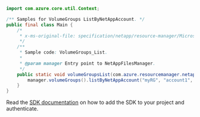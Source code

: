 ```java
import com.azure.core.util.Context;

/** Samples for VolumeGroups ListByNetAppAccount. */
public final class Main {
    /*
     * x-ms-original-file: specification/netapp/resource-manager/Microsoft.NetApp/stable/2021-08-01/examples/VolumeGroups_List.json
     */
    /**
     * Sample code: VolumeGroups_List.
     *
     * @param manager Entry point to NetAppFilesManager.
     */
    public static void volumeGroupsList(com.azure.resourcemanager.netapp.NetAppFilesManager manager) {
        manager.volumeGroups().listByNetAppAccount("myRG", "account1", Context.NONE);
    }
}
```

Read the [SDK documentation](https://github.com/Azure/azure-sdk-for-java/blob/azure-resourcemanager-netapp_1.0.0-beta.7/sdk/netapp/azure-resourcemanager-netapp/README.md) on how to add the SDK to your project and authenticate.
